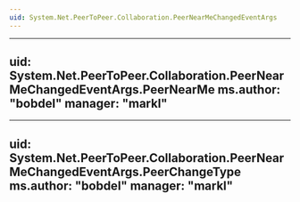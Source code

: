 ```yaml
---
uid: System.Net.PeerToPeer.Collaboration.PeerNearMeChangedEventArgs
---
```


---
uid: System.Net.PeerToPeer.Collaboration.PeerNearMeChangedEventArgs.PeerNearMe
ms.author: "bobdel"
manager: "markl"
---

---
uid: System.Net.PeerToPeer.Collaboration.PeerNearMeChangedEventArgs.PeerChangeType
ms.author: "bobdel"
manager: "markl"
---
